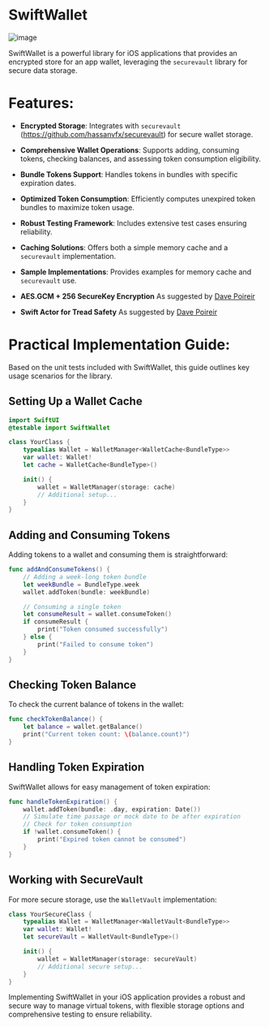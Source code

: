 # SwiftWallet

![image](https://github.com/hassanvfx/swiftWallet/assets/425926/714f9297-6eec-420d-be84-536943b00b60)


SwiftWallet is a powerful library for iOS applications that provides an
encrypted store for an app wallet, leveraging the `securevault` library
for secure data storage.

# Features:

- **Encrypted Storage**: Integrates with `securevault`
  (<https://github.com/hassanvfx/securevault>) for secure wallet
  storage.

- **Comprehensive Wallet Operations**: Supports adding, consuming
  tokens, checking balances, and assessing token consumption
  eligibility.

- **Bundle Tokens Support**: Handles tokens in bundles with specific
  expiration dates.

- **Optimized Token Consumption**: Efficiently computes unexpired token
  bundles to maximize token usage.

- **Robust Testing Framework**: Includes extensive test cases ensuring
  reliability.

- **Caching Solutions**: Offers both a simple memory cache and a
  `securevault` implementation.

- **Sample Implementations**: Provides examples for memory cache and
  `securevault` use.

- **AES.GCM + 256 SecureKey Encryption** As suggested by [Dave Poireir](https://www.linkedin.com/in/dave-poirier-a9b25a9/)
- **Swift Actor for Tread Safety** As suggested by [Dave Poireir](https://www.linkedin.com/in/dave-poirier-a9b25a9/)

# Practical Implementation Guide:

Based on the unit tests included with SwiftWallet, this guide outlines
key usage scenarios for the library.

## Setting Up a Wallet Cache

``` swift
import SwiftUI
@testable import SwiftWallet

class YourClass {
    typealias Wallet = WalletManager<WalletCache<BundleType>>
    var wallet: Wallet!
    let cache = WalletCache<BundleType>()

    init() {
        wallet = WalletManager(storage: cache)
        // Additional setup...
    }
}
```

## Adding and Consuming Tokens

Adding tokens to a wallet and consuming them is straightforward:

``` swift
func addAndConsumeTokens() {
    // Adding a week-long token bundle
    let weekBundle = BundleType.week
    wallet.addToken(bundle: weekBundle)

    // Consuming a single token
    let consumeResult = wallet.consumeToken()
    if consumeResult {
        print("Token consumed successfully")
    } else {
        print("Failed to consume token")
    }
}
```

## Checking Token Balance

To check the current balance of tokens in the wallet:

``` swift
func checkTokenBalance() {
    let balance = wallet.getBalance()
    print("Current token count: \(balance.count)")
}
```

## Handling Token Expiration

SwiftWallet allows for easy management of token expiration:

``` swift
func handleTokenExpiration() {
    wallet.addToken(bundle: .day, expiration: Date())
    // Simulate time passage or mock date to be after expiration
    // Check for token consumption
    if !wallet.consumeToken() {
        print("Expired token cannot be consumed")
    }
}
```

## Working with SecureVault

For more secure storage, use the `WalletVault` implementation:

``` swift
class YourSecureClass {
    typealias Wallet = WalletManager<WalletVault<BundleType>>
    var wallet: Wallet!
    let secureVault = WalletVault<BundleType>()

    init() {
        wallet = WalletManager(storage: secureVault)
        // Additional secure setup...
    }
}
```

Implementing SwiftWallet in your iOS application provides a robust and
secure way to manage virtual tokens, with flexible storage options and
comprehensive testing to ensure reliability.
